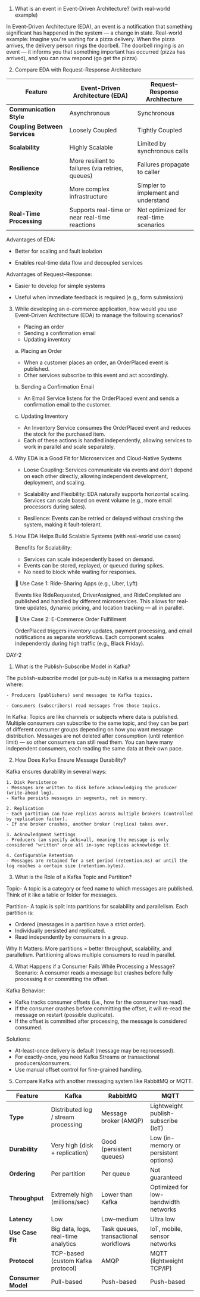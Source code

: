 1. What is an event in Event-Driven Architecture? (with real-world example)

In Event-Driven Architecture (EDA), an event is a notification that something significant has happened in the system — a change in state.
Real-world example: Imagine you're waiting for a pizza delivery. When the pizza arrives, the delivery person rings the doorbell. The doorbell ringing is an event — it informs you that something important has occurred (pizza has arrived), and you can now respond (go get the pizza).

2. Compare EDA with Request–Response Architecture

| **Feature**                 | **Event-Driven Architecture (EDA)**                    | **Request–Response Architecture**             |
|----------------------------|--------------------------------------------------------|-----------------------------------------------|
| **Communication Style**     | Asynchronous                                           | Synchronous                                   |
| **Coupling Between Services** | Loosely Coupled                                        | Tightly Coupled                               |
| **Scalability**              | Highly Scalable                                        | Limited by synchronous calls                  |
| **Resilience**               | More resilient to failures (via retries, queues)       | Failures propagate to caller                  |
| **Complexity**               | More complex infrastructure                            | Simpler to implement and understand           |
| **Real-Time Processing**     | Supports real-time or near real-time reactions         | Not optimized for real-time scenarios         |

Advantages of EDA:

   - Better for scaling and fault isolation

   - Enables real-time data flow and decoupled services

Advantages of Request–Response:

   - Easier to develop for simple systems

   - Useful when immediate feedback is required (e.g., form submission)

3. While developing an e-commerce application, how would you use Event-Driven Architecture (EDA) to manage the following scenarios?
    - Placing an order
    - Sending a confirmation email
    - Updating inventory

    a. Placing an Order

    -  When a customer places an order, an OrderPlaced event is published.
    - Other services subscribe to this event and act accordingly.

    b. Sending a Confirmation Email

    - An Email Service listens for the OrderPlaced event and sends a confirmation email to the customer.

    c. Updating Inventory

    - An Inventory Service consumes the OrderPlaced event and reduces the stock for the purchased item.
    - Each of these actions is handled independently, allowing services to work in parallel and scale separately.

4. Why EDA is a Good Fit for Microservices and Cloud-Native Systems

    - Loose Coupling: Services communicate via events and don’t depend on each other directly, allowing independent development, deployment, and scaling.

    - Scalability and Flexibility: EDA naturally supports horizontal scaling. Services can scale based on event volume (e.g., more email processors during sales).

    - Resilience: Events can be retried or delayed without crashing the system, making it fault-tolerant.

5. How EDA Helps Build Scalable Systems (with real-world use cases)

    Benefits for Scalability:

    - Services can scale independently based on demand.
    - Events can be stored, replayed, or queued during spikes.
    - No need to block while waiting for responses.

    🔄 Use Case 1: Ride-Sharing Apps (e.g., Uber, Lyft)

    Events like RideRequested, DriverAssigned, and RideCompleted are published and handled by different microservices.
    This allows for real-time updates, dynamic pricing, and location tracking — all in parallel.

    🛒 Use Case 2: E-Commerce Order Fulfillment

    OrderPlaced triggers inventory updates, payment processing, and email notifications as separate workflows.
    Each component scales independently during high traffic (e.g., Black Friday).


DAY-2

1. What is the Publish-Subscribe Model in Kafka?

The publish-subscribe model (or pub-sub) in Kafka is a messaging pattern where:

    - Producers (publishers) send messages to Kafka topics.

    - Consumers (subscribers) read messages from those topics.

In Kafka:
Topics are like channels or subjects where data is published.
Multiple consumers can subscribe to the same topic, and they can be part of different consumer groups depending on how you want message distribution.
Messages are not deleted after consumption (until retention limit) — so other consumers can still read them.
You can have many independent consumers, each reading the same data at their own pace.

2. How Does Kafka Ensure Message Durability?

Kafka ensures durability in several ways:

    1. Disk Persistence
    - Messages are written to disk before acknowledging the producer (write-ahead log).
    - Kafka persists messages in segments, not in memory.

    2. Replication
    - Each partition can have replicas across multiple brokers (controlled by replication factor).
    - If one broker crashes, another broker (replica) takes over.

    3. Acknowledgment Settings
    - Producers can specify acks=all, meaning the message is only considered "written" once all in-sync replicas acknowledge it.

    4. Configurable Retention
    - Messages are retained for a set period (retention.ms) or until the log reaches a certain size (retention.bytes).

3. What is the Role of a Kafka Topic and Partition?

Topic- A topic is a category or feed name to which messages are published.
Think of it like a table or folder for messages.

Partition- A topic is split into partitions for scalability and parallelism.
Each partition is:
- Ordered (messages in a partition have a strict order).
- Individually persisted and replicated.
- Read independently by consumers in a group.

Why It Matters:
More partitions = better throughput, scalability, and parallelism.
Partitioning allows multiple consumers to read in parallel.

4. What Happens if a Consumer Fails While Processing a Message?
Scenario:
A consumer reads a message but crashes before fully processing it or committing the offset.

Kafka Behavior:
- Kafka tracks consumer offsets (i.e., how far the consumer has read).
- If the consumer crashes before committing the offset, it will re-read the message on restart (possible duplicate).
- If the offset is committed after processing, the message is considered consumed.

Solutions:

- At-least-once delivery is default (message may be reprocessed).
- For exactly-once, you need Kafka Streams or transactional producers/consumers.
- Use manual offset control for fine-grained handling.

5. Compare Kafka with another messaging system like RabbitMQ or MQTT.


| **Feature**       | **Kafka**                                  | **RabbitMQ**                             |**MQTT**                                   |
|-------------------|---------------------------------------------|-------------------------------------------|---------------------------------------------|
| **Type**          | Distributed log / stream processing         | Message broker (AMQP)                     | Lightweight publish-subscribe (IoT)         |
| **Durability**    | Very high (disk + replication)              | Good (persistent queues)                  | Low (in-memory or persistent options)        |
| **Ordering**      | Per partition                               | Per queue                                 | Not guaranteed                               |
| **Throughput**    | Extremely high (millions/sec)               | Lower than Kafka                          | Optimized for low-bandwidth networks         |
| **Latency**       | Low                                         | Low–medium                                | Ultra low                                    |
| **Use Case Fit**  | Big data, logs, real-time analytics         | Task queues, transactional workflows      | IoT, mobile, sensor networks                 |
| **Protocol**      | TCP-based (custom Kafka protocol)           | AMQP                                      | MQTT (lightweight TCP/IP)                   |
| **Consumer Model**| Pull-based                                  | Push-based                                | Push-based                                   |
